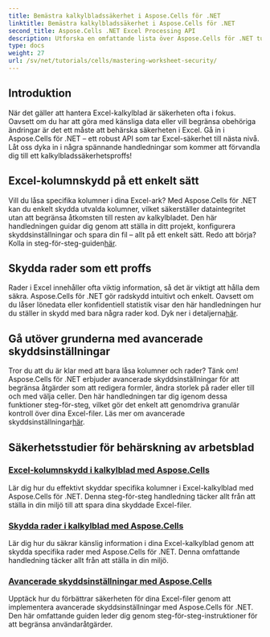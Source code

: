 ```yaml
---
title: Bemästra kalkylbladssäkerhet i Aspose.Cells för .NET
linktitle: Bemästra kalkylbladssäkerhet i Aspose.Cells för .NET
second_title: Aspose.Cells .NET Excel Processing API
description: Utforska en omfattande lista över Aspose.Cells för .NET tutorials. Lär dig att behärska kalkylbladssäkerhet med praktiska, steg-för-steg-guider för Excel-skydd.
type: docs
weight: 27
url: /sv/net/tutorials/cells/mastering-worksheet-security/
---
```

## Introduktion

När det gäller att hantera Excel-kalkylblad är säkerheten ofta i fokus. Oavsett om du har att göra med känsliga data eller vill begränsa obehöriga ändringar är det ett måste att behärska säkerheten i Excel. Gå in i Aspose.Cells för .NET – ett robust API som tar Excel-säkerhet till nästa nivå. Låt oss dyka in i några spännande handledningar som kommer att förvandla dig till ett kalkylbladssäkerhetsproffs!

## Excel-kolumnskydd på ett enkelt sätt  
 Vill du låsa specifika kolumner i dina Excel-ark? Med Aspose.Cells för .NET kan du enkelt skydda utvalda kolumner, vilket säkerställer dataintegritet utan att begränsa åtkomsten till resten av kalkylbladet. Den här handledningen guidar dig genom att ställa in ditt projekt, konfigurera skyddsinställningar och spara din fil – allt på ett enkelt sätt. Redo att börja? Kolla in steg-för-steg-guiden[här](./excel-column-protection/).

## Skydda rader som ett proffs  
Rader i Excel innehåller ofta viktig information, så det är viktigt att hålla dem säkra. Aspose.Cells för .NET gör radskydd intuitivt och enkelt. Oavsett om du låser lönedata eller konfidentiell statistik visar den här handledningen hur du ställer in skydd med bara några rader kod. Dyk ner i detaljerna[här](./protecting-rows/).

## Gå utöver grunderna med avancerade skyddsinställningar  
 Tror du att du är klar med att bara låsa kolumner och rader? Tänk om! Aspose.Cells för .NET erbjuder avancerade skyddsinställningar för att begränsa åtgärder som att redigera formler, ändra storlek på rader eller till och med välja celler. Den här handledningen tar dig igenom dessa funktioner steg-för-steg, vilket gör det enkelt att genomdriva granulär kontroll över dina Excel-filer. Läs mer om avancerade skyddsinställningar[här](./advanced-protection-settings/).

## Säkerhetsstudier för behärskning av arbetsblad
### [Excel-kolumnskydd i kalkylblad med Aspose.Cells](./excel-column-protection/)
Lär dig hur du effektivt skyddar specifika kolumner i Excel-kalkylblad med Aspose.Cells för .NET. Denna steg-för-steg handledning täcker allt från att ställa in din miljö till att spara dina skyddade Excel-filer.
### [Skydda rader i kalkylblad med Aspose.Cells](./protecting-rows/)
Lär dig hur du säkrar känslig information i dina Excel-kalkylblad genom att skydda specifika rader med Aspose.Cells för .NET. Denna omfattande handledning täcker allt från att ställa in din miljö.
### [Avancerade skyddsinställningar med Aspose.Cells](./advanced-protection-settings/)
Upptäck hur du förbättrar säkerheten för dina Excel-filer genom att implementera avancerade skyddsinställningar med Aspose.Cells för .NET. Den här omfattande guiden leder dig genom steg-för-steg-instruktioner för att begränsa användaråtgärder.